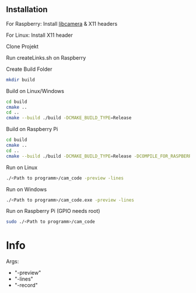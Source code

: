 ## Installation

For Raspberry:
Install [libcamera](https://github.com/kbingham/libcamera) & X11 headers

For Linux:
Install X11 header

Clone Projekt

Run createLinks.sh on Raspberry

Create Build Folder
```sh
mkdir build
```

Build on Linux/Windows
```sh
cd build
cmake ..
cd ..
cmake --build ./build -DCMAKE_BUILD_TYPE=Release
```

Build on Raspberry Pi
```sh
cd build
cmake ..
cd ..
cmake --build ./build -DCMAKE_BUILD_TYPE=Release -DCOMPILE_FOR_RASPBERRY=1
```

Run on Linux
```sh
./<Path to programm>/cam_code -preview -lines
```

Run on Windows
```sh
./<Path to programm>/cam_code.exe -preview -lines
```

Run on Raspberry Pi
(GPIO needs root)
```sh
sudo ./<Path to programm>/cam_code
```

# Info
Args:
- "-preview"
- "-lines"
- "-record"
